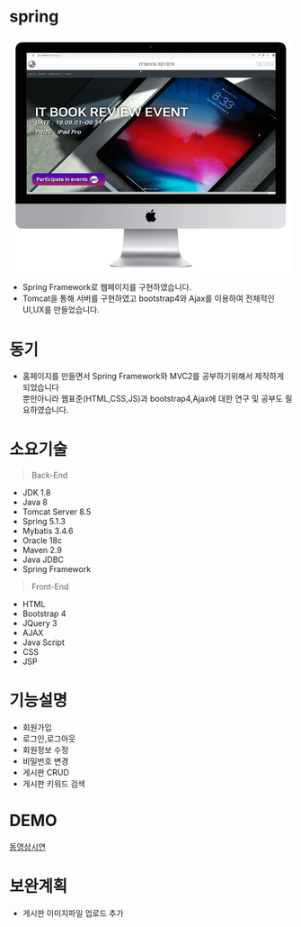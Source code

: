 spring
=================

<img src="/img/Portfolio2.gif" alt="portfolio2"></img><br/>
* Spring Framework로 웹페이지를 구현하였습니다.<br>
* Tomcat을 통해 서버를 구현하였고 bootstrap4와 Ajax를 이용하여 전체적인 UI,UX를 만들었습니다.


동기
=================
* 홈페이지를 만들면서 Spring Framework와 MVC2를 공부하기위해서 제작하게 되었습니다<br>
  뿐만아니라 웹표준(HTML,CSS,JS)과 bootstrap4,Ajax에 대한 연구 및 공부도 필요하였습니다.



소요기술
=================
> Back-End
* JDK 1.8
* Java 8
* Tomcat Server 8.5
* Spring 5.1.3
* Mybatis 3.4.6
* Oracle 18c
* Maven 2.9
* Java JDBC
* Spring Framework

> Front-End
* HTML
* Bootstrap 4
* JQuery 3
* AJAX
* Java Script
* CSS
* JSP



기능설명
========
* 회원가입
* 로그인,로그아웃
* 회원정보 수정
* 비밀번호 변경
* 게시판 CRUD
* 게시판 키워드 검색

DEMO
=========
[동영상시연](https://youtu.be/cdTZ6Ydhq3U)


보완계획
=========
* 게시판 이미지파일 업로드 추가
